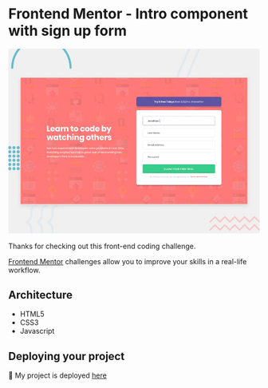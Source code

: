 # Frontend Mentor - Intro component with sign up form

![Design preview for the Intro component with sign up form coding challenge](./design/desktop-preview.jpg)

Thanks for checking out this front-end coding challenge.

[Frontend Mentor](https://www.frontendmentor.io) challenges allow you to improve your skills in a real-life workflow.

## Architecture

- HTML5
- CSS3
- Javascript

## Deploying your project

🚀 My project is deployed [here](https://intro-sign-up-form.now.sh/)
